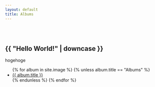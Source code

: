 ```yaml
---
layout: default
title: Albums
---
```


<section id="main_content" class="inner">
<br><br>
<h1>{{ "Hello World!" | downcase }}</h1>
	<caption>hogehoge</caption>
</section>


<ul>
{% for album in site.image %}
   {% unless album.title == "Albums" %}
  <li><a href="{{ site.url }}{{ album.url }}">{{ album.title }}</a></li>
  {% endunless %}
{% endfor %}
</ul>
